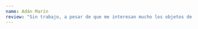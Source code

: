 ```yaml
---
name: Adán Marín
review: "Sin trabajo, a pesar de que me interesan mucho los objetos de plata y porcelana."
---
```

